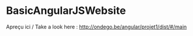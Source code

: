 # BasicAngularJSWebsite

Apreçu ici / Take a look here :
http://ondego.be/angular/projet1/dist/#/main
